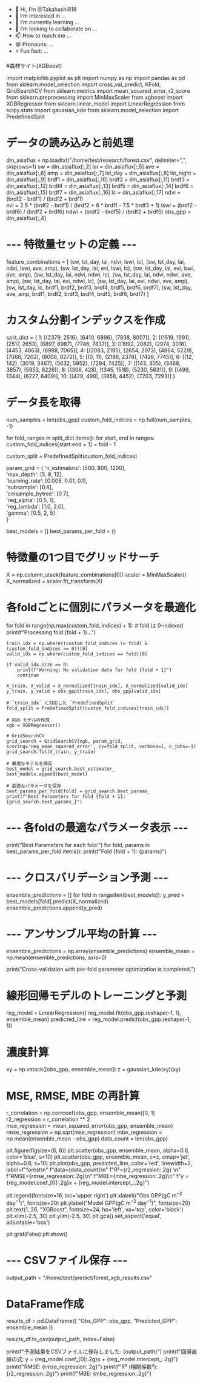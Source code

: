- 👋 Hi, I’m @Takahashi819
- 👀 I’m interested in ...
- 🌱 I’m currently learning ...
- 💞️ I’m looking to collaborate on ...
- 📫 How to reach me ...
- 😄 Pronouns: ...
- ⚡ Fun fact: ...

<!---
Takahashi819/Takahashi819 is a ✨ special ✨ repository because its `README.md` (this file) appears on your GitHub profile.
You can click the Preview link to take a look at your changes.
--->
#森林サイト(XGBoost)

import matplotlib.pyplot as plt
import numpy as np
import pandas as pd
from sklearn.model_selection import cross_val_predict, KFold, GridSearchCV
from sklearn.metrics import mean_squared_error, r2_score
from sklearn.preprocessing import MinMaxScaler
from xgboost import XGBRegressor
from sklearn.linear_model import LinearRegression
from scipy.stats import gaussian_kde
from sklearn.model_selection import PredefinedSplit

# データの読み込みと前処理
din_asiaflux = np.loadtxt("/home/test/research/forest.csv", delimiter=",", skiprows=1)
sw = din_asiaflux[:,2]
lai = din_asiaflux[:,5]
ave = din_asiaflux[:,6]
amp = din_asiaflux[:,7]
lst_day = din_asiaflux[:,8]
lst_night = din_asiaflux[:,9]
brdf1 = din_asiaflux[:,10]
brdf2 = din_asiaflux[:,11]
brdf3 = din_asiaflux[:,12]
brdf4 = din_asiaflux[:,13]
brdf5 = din_asiaflux[:,14]
brdf6 = din_asiaflux[:,15]
brdf7 = din_asiaflux[:,16]
lc = din_asiaflux[:,17]
ndvi = (brdf2 - brdf1) / (brdf2 + brdf1)  
evi = 2.5 * (brdf2 - brdf1) / (brdf2 + 6 * brdf1 - 7.5 * brdf3 + 1)
lswi = (brdf2 - brdf6) / (brdf2 + brdf6)
ndwi = (brdf2 - brdf5) / (brdf2 + brdf5)
obs_gpp = din_asiaflux[:,4]

# --- 特徴量セットの定義 ---
feature_combinations = [
    (sw, lst_day, lai, ndvi, lswi, lc),
    (sw, lst_day, lai, ndvi, lswi, ave, amp),
    (sw, lst_day, lai, evi, lswi, lc),
    (sw, lst_day, lai, evi, lswi, ave, amp),
    (sw, lst_day, lai, ndvi, ndwi, lc),
    (sw, lst_day, lai, ndvi, ndwi, ave, amp),
    (sw, lst_day, lai, evi, ndwi, lc),
    (sw, lst_day, lai, evi, ndwi, ave, amp),
    (sw, lst_day, lc, brdf1, brdf2, brdf3, brdf4, brdf5, brdf6, brdf7),
    (sw, lst_day, ave, amp, brdf1, brdf2, brdf3, brdf4, brdf5, brdf6, brdf7)
]

# カスタム分割インデックスを作成
split_dict = {
    1: [(2379, 2516), (6410, 6896), (7838, 8007)],
 2: [(1519, 1991), (2517, 2653), (6897, 6987), (7746, 7837)],
 3: [(1992, 2082), (2974, 3018), (4453, 4863), (6988, 7065)],
 4: [(2083, 2195), (2654, 2973), (4864, 5229), (7066, 7202), (8008, 8272)],
 5: [(0, 11), (2196, 2378), (7426, 7745)],
 6: [(12, 142), (3019, 3467), (5632, 5952), (7294, 7425)],
 7: [(143, 305), (3468, 3857), (5953, 6226)],
 8: [(306, 428), (1345, 1518), (5230, 5631)],
 9: [(499, 1344), (6227, 6409)],
 10: [(429, 498), (3858, 4452), (7203, 7293)]
}

# データ長を取得
num_samples = len(obs_gpp)
custom_fold_indices = np.full(num_samples, -1)

for fold, ranges in split_dict.items():
    for start, end in ranges:
        custom_fold_indices[start:end + 1] = fold - 1

custom_split = PredefinedSplit(custom_fold_indices)

param_grid = {
    'n_estimators': [500, 800, 1200],  
    'max_depth': [5, 8, 12],  
    'learning_rate': [0.005, 0.01, 0.1],  
    'subsample': [0.8],  
    'colsample_bytree': [0.7],  
    'reg_alpha': [0.5, 1],  
    'reg_lambda': [1.0, 2.0],  
    'gamma': [0.5, 2, 5]  
}

best_models = []
best_params_per_fold = {}

# 特徴量の1つ目でグリッドサーチ
X = np.column_stack(feature_combinations[0])
scaler = MinMaxScaler()
X_normalized = scaler.fit_transform(X)

# 各foldごとに個別にパラメータを最適化
for fold in range(np.max(custom_fold_indices) + 1):  # fold は 0-indexed
    print(f"Processing fold {fold + 1}...")

    train_idx = np.where((custom_fold_indices != fold) & (custom_fold_indices >= 0))[0]
    valid_idx = np.where(custom_fold_indices == fold)[0]

    if valid_idx.size == 0:
        print(f"Warning: No validation data for fold {fold + 1}")
        continue

    X_train, X_valid = X_normalized[train_idx], X_normalized[valid_idx]
    y_train, y_valid = obs_gpp[train_idx], obs_gpp[valid_idx]

    # `train_idx` に対応した `PredefinedSplit`
    fold_split = PredefinedSplit(custom_fold_indices[train_idx])

    # XGB モデルの作成
    xgb = XGBRegressor()

    # GridSearchCV 
    grid_search = GridSearchCV(xgb, param_grid, scoring='neg_mean_squared_error', cv=fold_split, verbose=1, n_jobs=-1)
    grid_search.fit(X_train, y_train)

    # 最適なモデルを保存
    best_model = grid_search.best_estimator_
    best_models.append(best_model)

    # 最適なパラメータを保存
    best_params_per_fold[fold] = grid_search.best_params_
    print(f"Best Parameters for fold {fold + 1}: {grid_search.best_params_}")

# --- 各foldの最適なパラメータ表示 ---
print("Best Parameters for each fold:")
for fold, params in best_params_per_fold.items():
    print(f"Fold {fold + 1}: {params}")

# --- クロスバリデーション予測 ---
ensemble_predictions = []
for fold in range(len(best_models)):
    y_pred = best_models[fold].predict(X_normalized)
    ensemble_predictions.append(y_pred)

# --- アンサンブル平均の計算 ---
ensemble_predictions = np.array(ensemble_predictions)
ensemble_mean = np.mean(ensemble_predictions, axis=0)

print("Cross-validation with per-fold parameter optimization is completed.")

# 線形回帰モデルのトレーニングと予測
reg_model = LinearRegression()
reg_model.fit(obs_gpp.reshape(-1, 1), ensemble_mean)
predicted_line = reg_model.predict(obs_gpp.reshape(-1, 1))

# 濃度計算
xy = np.vstack([obs_gpp, ensemble_mean])
z = gaussian_kde(xy)(xy)

# MSE, RMSE, MBE の再計算
r_correlation = np.corrcoef(obs_gpp, ensemble_mean)[0, 1]  
r2_regression = r_correlation ** 2  
mse_regression = mean_squared_error(obs_gpp, ensemble_mean)
rmse_regression = np.sqrt(mse_regression)
mbe_regression = np.mean(ensemble_mean - obs_gpp)
data_count = len(obs_gpp)

plt.figure(figsize=(6, 6))
plt.scatter(obs_gpp, ensemble_mean, alpha=0.6, color='blue', s=10)
plt.scatter(obs_gpp, ensemble_mean, c=z, cmap='jet', alpha=0.6, s=10)
plt.plot(obs_gpp, predicted_line, color='red', linewidth=2,
         label=f"forest\n"
               f"data={data_count}\n"
               f"R²={r2_regression:.2g} \n"
               f"RMSE={rmse_regression:.2g}\n"
               f"MBE={mbe_regression:.2g}\n"
               f"y = {reg_model.coef_[0]:.2g}x + {reg_model.intercept_:.2g}")

plt.legend(fontsize=16, loc='upper right')
plt.xlabel(r"Obs GPP(gC m$^{-2}$ day$^{-1}$)", fontsize=20)
plt.ylabel("Model GPP(gC m$^{-2}$ day$^{-1}$)", fontsize=20)
plt.text(1, 26, "XGBoost", fontsize=24, ha='left', va='top', color='black')
plt.xlim(-2.5, 30)
plt.ylim(-2.5, 30)
plt.gca().set_aspect('equal', adjustable='box')

plt.grid(False)
plt.show()

# --- CSVファイル保存 ---
output_path = "/home/test/predict/forest_xgb_results.csv"

# DataFrame作成
results_df = pd.DataFrame({
    "Obs_GPP": obs_gpp,
    "Predicted_GPP": ensemble_mean
})

results_df.to_csv(output_path, index=False)

print(f"予測結果をCSVファイルに保存しました: {output_path}")
print(f"回帰直線の式: y = {reg_model.coef_[0]:.2g}x + {reg_model.intercept_:.2g}")
print(f"RMSE: {rmse_regression:.2g}")
print(f"R² (相関係数²): {r2_regression:.2g}")
print(f"MBE: {mbe_regression:.2g}")
